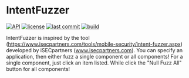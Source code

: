 # IntentFuzzer
[![API](https://img.shields.io/badge/API-21%2B-brightgreen.svg)](https://android-arsenal.com/api?level=21)
[![license](https://img.shields.io/github/license/balazsgerlei/IntentFuzzer)](https://github.com/balazsgerlei/IntentFuzzer/blob/c587de4b16d9bb80cc1886d8cc72bf43b60e47ba/LICENSE)
[![last commit](https://img.shields.io/github/last-commit/balazsgerlei/IntentFuzzer?color=018786)](https://github.com/balazsgerlei/IntentFuzzer/commits/main)
[![build](https://img.shields.io/github/actions/workflow/status/balazsgerlei/IntentFuzzer/build.yml?branch=main&event=push)](https://github.com/balazsgerlei/IntentFuzzer/actions/workflows/build.yml)

IntentFuzzer is inspired by the tool (https://www.isecpartners.com/tools/mobile-security/intent-fuzzer.aspx)
developed by iSECpartners (www.isecpartners.com).
You can specify an application, then either fuzz a single component or all components!
For a single component, just click an item listed. While click the "Null Fuzz All" button for all components!

